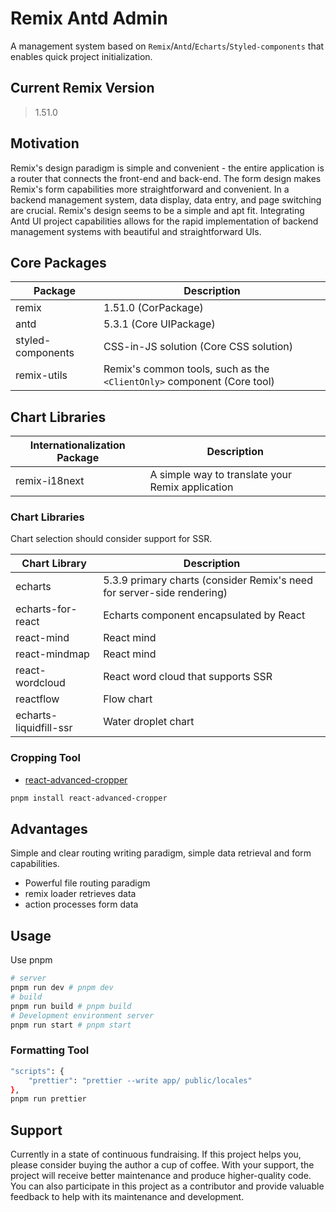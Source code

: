 # Remix Antd Admin

A management system based on `Remix`/`Antd`/`Echarts`/`Styled-components` that enables quick project initialization.

## Current Remix Version

> 1.51.0

## Motivation

Remix's design paradigm is simple and convenient - the entire application is a router that connects the front-end and back-end. The form design makes Remix's form capabilities more straightforward and convenient. In a backend management system, data display, data entry, and page switching are crucial. Remix's design seems to be a simple and apt fit. Integrating Antd UI project capabilities allows for the rapid implementation of backend management systems with beautiful and straightforward UIs.

## Core Packages

| Package           | Description                                                            |
| ----------------- | ---------------------------------------------------------------------- |
| remix             | 1.51.0 (CorPackage)                                                    |
| antd              | 5.3.1 (Core UIPackage)                                                 |
| styled-components | CSS-in-JS solution (Core CSS solution)                                 |
| remix-utils       | Remix's common tools, such as the `<ClientOnly>` component (Core tool) |

## Chart Libraries

| Internationalization Package | Description                                      |
| ---------------------------- | ------------------------------------------------ |
| remix-i18next                | A simple way to translate your Remix application |

### Chart Libraries

Chart selection should consider support for SSR.

| Chart Library          | Description                                                            |
| ---------------------- | ---------------------------------------------------------------------- |
| echarts                | 5.3.9 primary charts (consider Remix's need for server-side rendering) |
| echarts-for-react      | Echarts component encapsulated by React                                |
| react-mind             | React mind                                                             |
| react-mindmap          | React mind                                                             |
| react-wordcloud        | React word cloud that supports SSR                                     |
| reactflow              | Flow chart                                                             |
| echarts-liquidfill-ssr | Water droplet chart                                                    |

### Cropping Tool

- [react-advanced-cropper](https://advanced-cropper.github.io/react-advanced-cropper/#mobile-cropper)

```sh
pnpm install react-advanced-cropper
```

## Advantages

Simple and clear routing writing paradigm, simple data retrieval and form capabilities.

- Powerful file routing paradigm
- remix loader retrieves data
- action processes form data

## Usage

Use pnpm

```sh
# server
pnpm run dev # pnpm dev
# build
pnpm run build # pnpm build
# Development environment server
pnpm run start # pnpm start
```

### Formatting Tool

```sh
"scripts": {
    "prettier": "prettier --write app/ public/locales"
},
pnpm run prettier
```

## Support

Currently in a state of continuous fundraising. If this project helps you, please consider buying the author a cup of coffee. With your support, the project will receive better maintenance and produce higher-quality code. You can also participate in this project as a contributor and provide valuable feedback to help with its maintenance and development.
